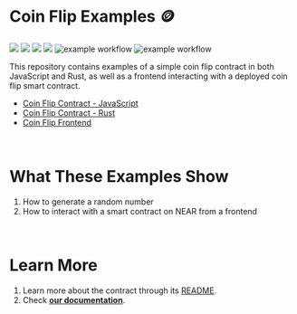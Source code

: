 # Coin Flip Examples 🪙 

[![](https://img.shields.io/badge/⋈%20Examples-Basics-green)](https://docs.near.org/tutorials/welcome)
[![](https://img.shields.io/badge/Contract-JS-yellow)](contract-ts)
[![](https://img.shields.io/badge/Contract-Rust-red)](contract-rs)
[![](https://img.shields.io/badge/Frontend-Next.js-blue)](frontend)
![example workflow](https://github.com/near-examples/coin-flip-examples/actions/workflows/tests-ts.yml/badge.svg)
![example workflow](https://github.com/near-examples/coin-flip-examples/actions/workflows/tests-rs.yml/badge.svg)

This repository contains examples of a simple coin flip contract in both JavaScript and Rust, as well as a frontend interacting with a deployed coin flip smart contract. 

- [Coin Flip Contract - JavaScript](contract-ts)
- [Coin Flip Contract - Rust](contract-ts)
- [Coin Flip Frontend](frontend)

<br />

# What These Examples Show

1. How to generate a random number
2. How to interact with a smart contract on NEAR from a frontend

<br />

# Learn More
1. Learn more about the contract through its [README](./contract-ts/README.md).
2. Check [**our documentation**]([https://docs.near.org/develop/welcome](https://docs.near.org/build/welcome)).
